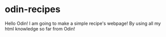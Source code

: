 # odin-recipes  
Hello Odin!
I am going to make a simple recipe's webpage! 
By using all my html knowledge so far from Odin! 